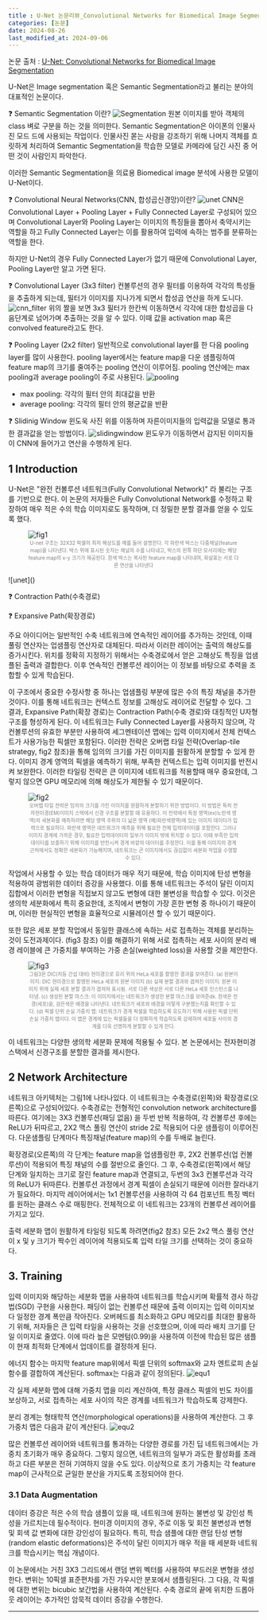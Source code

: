 ```yaml
---
title : U-Net 논문리뷰_Convolutional Networks for Biomedical Image Segmentation
categories: [논문] 
date: 2024-08-26
last_modified_at: 2024-09-06
---
```

논문 출처 : [U-Net: Convolutional Networks for Biomedical Image Segmentation](https://arxiv.org/pdf/1505.04597)

U-Net은 Image segmentation 혹은 Semantic Segmentation라고 불리는 분야의 대표적인 논문이다. 

❓ Semantic Segmentation 이란?
![Segmentation](https://github.com/yyeongha/yyeongha.github.io/blob/main/assets/img/favicons/2024-08-26-unet/Segmentation.png?raw=true)
원본 이미지를 받아 객체의 class 벼로 구분을 하는 것을 의미한다. Semantic Segmentation은 아이폰의 인물사진 모드 드에 사용되는 작업이다. 인물사진 몯는 사람을 강조하기 위해 나머지 객체를 흐릿하게 처리하여 Semantic Segmentation을 학습한 모델로 카메라에 담긴 사진 중 어떤 것이 사람인지 파악한다.

이러한 Semantic Segmentation을 의료용 Biomedical image 분석에 사용한 모델이 U-Net이다.

❓ Convolutional Neural Networks(CNN, 합성곱신경망)이란?
![unet]()
CNN은 Convolutional Layer + Pooling Layer + Fully Connected Layer로 구성되어 있으며 Convolutional Layer와 Pooling Layer는 이미지의 특징들을 뽑아서 축약시키는 역할을 하고 Fully Connected Layer는 이를 활용하여 입력에 속하는 범주를 분류하는 역할을 한다.

하지만 U-Net의 경우 Fully Connected Layer가 없기 때문에 Convolutional Layer, Pooling Layer만 알고 가면 된다.

❓ Convolutional Layer (3x3 filter)
컨볼루션의 경우 필터를 이용하여 각각의 특성들을 추출하게 되는데, 필터가 이미지를 지나가게 되면서 합성곱 연산을 하게 도니다. 
![cnn_filter]()
위의 짤을 보면 3x3 필터가 한칸씩 이동하면서 각각에 대한 합성곱을 다음단계로 넘어가며 추출하는 것을 알 수 있다. 이때 값을 activation map 혹은 convolved feature라고도 한다. 

❓ Pooling Layer (2x2 filter)
일반적으로 convolutional layer를 한 다음 pooling layer를 많이 사용한다. pooling layer에서는 feature map을 다운 샘플링하여 feature map의 크기를 줄여주는 pooling 연산이 이루어짐. 
pooling 연산에는 max pooling과 average pooling이 주로 사용된다. 
![pooling]()
* max pooling: 각각의 필터 안의 최대값을 반환
* average pooling: 각각의 필터 안의 평균값을 반환

❓ Slidinig Window
윈도욱 사진 위를 이동하며 자른이미지들의 입력값을 모델로 통과한 결과값을 얻는 방법이다.
![slidingwindow]()
윈도우가 이동하면서 감지된 이미지들이 CNN에 들어가고 연산을 수행하게 된다.


## 1 Introduction
U-Net은 "완전 컨볼루션 네트워크(Fully Convolutional Network)" 라 불리는 구조를 기반으로 한다. 이 논문의 저자들은 Fully Convolutional Network를 수정하고 확장하여 매우 적은 수의 학습 이미지로도 동작하며, 더 정밀한 분할 결과를 얻을 수 있도록 했다.

<figure>
    <img src="https://github.com/yyeongha/yyeongha.github.io/blob/main/assets/img/favicons/2024-08-26-unet/fig1.png?raw=true" alt="fig1">
    <figcaption style="color:gray; font-size: 10px; text-align: center;">U-net 구조는 32X32 픽셀의 최저 해상도를 예를 들어 설명한다. 각 파란색 박스는 다중채널(feature map)을 나타낸다. 박스 위에 표시된 숫자는 채널의 수를 나타내고, 박스의 왼쪽 하단 모서리에는 해당 feature map의 x-y 크기가 제공된다. 흰색 박스는 복사된 feature map을 나타내며, 화살표는 서로 다른 연산을 나타낸다</figcaption>
</figure>
![unet]()

❓ Contraction Path(수축경로)


❓ Expansive Path(확장경로)


주요 아이디어는 일반적인 수축 네트워크에 연속적인 레이어를 추가하는 것인데, 이때 풀링 연산자는 업샘플링 연산자로 대체된다. 따라서 이러한 레이어는 출력의 해상도를 증가시킨다. 
위치를 정확히 지정하기 위해서는 수축경로에서 얻은 고해상도 특징을 업샘플된 출력과 결합한다. 이후 연속적인 컨볼루션 레이어는 이 정보를 바탕으로 추력을 조합할 수 있게 학습된다.

이 구조에서 중요한 수정사항 중 하나는 업샘플링 부분에 많은 수의 특징 채널을 추가한 것이다.
이를 통해 네트워크는 컨텍스트 정보를 고해상도 레이어로 전달할 수 있다. 그 결과, Expansive Path(확장 경로)는 Contraction Path(수축 경로)와 대칭적인 U자형 구조를 형성하게 된다.
이 네트워크는 Fully Connected Layer를 사용하지 않으며, 각 컨볼루션의 유효한 부분만 사용하여 세그멘테이션 맵에는 입력 이미지에서 전체 컨텍스트가 사용가능한 픽셀만 포함된다.
이러한 전략은 오버랩 타일 전략(Overlap-tile strategy, fig2 참조)을 통해 임의의 크기를 가진 이미지를 원활하게 분할할 수 있게 한다. 이미지 경계 영역의 픽셀을 예측하기 위해, 부족한 컨텍스트는 입력 이미지를 반전시켜 보완한다. 이러한 타일링 전략은 큰 이미지에 네트워크를 적용할때 매우 중요한데, 그렇지 않으면 GPU 메모리에 의해 해상도가 제한될 수 있기 때문이다.

<figure>
    <img src="https://github.com/yyeongha/yyeongha.github.io/blob/main/assets/img/favicons/2024-08-26-unet/fig2.png?raw=true" alt="fig2">
    <figcaption style="color:gray; font-size: 10px; text-align: center;">오버랩 타일 전략은 임의의 크기를 가진 이미지를 원활하게 분할하기 위한 방법이다. 이 방법은 특히 전자현미경(EM)이미지 스택에서 신경 구조를 분할할 때 유용하다. 이 전략에서 특정 영역(ex)노란색 영역)의 세분화를 예측하려면 해당 영역 주위의 더 넓은 영역 (예)파란색영역)에 있는 이미지 데이터가 입력으로 필요하다.
    파란색 영역은 네트워크가 예측을 위해 필요한 전체 입력데이터를 포함한다. 그러나 이미지 경계에 가까운 경우, 필요한 입력데이터의 일부가 이미지 밖에 위치할 수 있다. 이때 부족한 입력 데이터를 보충하기 위해 이미지를 반전시켜 경계 바깥의 데이터를 추정한다. 이를 통해 이미지의 경계 근처에서도 정확한 세분화가 가능해지며, 네트워크는 큰 이미지에서도 끊김없이 세분화 작업을 수행할 수 있다.</figcaption>
</figure>

작업에서 사용할 수 있는 학습 데이터가 매우 적기 때문에, 학습 이미지에 탄성 변형을 적용하여 광범위한 데이터 증강을 사용했다. 이를 통해 네트워크는 주석이 달린 이미지 집합에서 이러한 변형을 직접보지 않고도 변형에 대한 불변성을 학습할 수 있다.
이것은 생의학 세분화에서 특히 중요한데, 조직에서 변형이 가장 흔한 변형 중 하나이기 때문이며, 이러한 현실적인 변형을 효율적으로 시뮬레이션 할 수 있기 때문이다.

또한 많은 세포 분할 작업에서 동일한 클래스에 속하는 서로 접촉하는 객체를 분리하는 것이 도전과제이다. (fig3 참조) 이를 해결하기 위해 서로 접촉하는 세포 사이의 분리 배경 레이블에 큰 가중치를 부여하는 가중 손실(weighted loss)을 사용할 것을 제안한다.

<figure>
    <img src="https://github.com/yyeongha/yyeongha.github.io/blob/main/assets/img/favicons/2024-08-26-unet/fig3.png?raw=true" alt="fig3">
    <figcaption style="color:gray; font-size: 10px; text-align: center;">그림3은 DIC(차등 간섭 대비) 현미경으로 유리 위의 HeLa 세포를 촬영한 결과를 보여준다. 
    (a) 원본이미지: DIC 현미경으로 촬영된 HeLa 세포의 원본 이미지
    (b) 실제 분할 결과와 겹쳐진 이미지: 원본 이미지 위에 실제 세포 분할 결과가 겹쳐져 표시됨. 서로 다른 색상은 서로 다른 HeLa 세포 인스턴스를 나타냄.
    (c) 생성된 분할 마스크: 이 이미지에서는 네트워크가 생성한 분할 마스크를 보여준dk. 흰색은 전경(세포)을, 검은색은 배경을 나타낸다. 네트워크가 세포와 배경을 어떻게 구분했는지를 확인할 수 있다.
    (d) 픽셀 단위 손실 가중치 맵: 네트워크가 경계 픽셀을 학습하도록 유도하기 위해 사용된 픽셀 단위 손실 가중치 맵이다. 이 맵은 경계에 있는 픽셀들을 더 정확하게 학습하도록 강제하여 세포들 사이의 경계를 더욱 선명하게 분할할 수 있게 한다. </figcaption>
</figure>

이 네트워크는 다양한 생의학 세분화 문제에 적용될 수 있다. 본 논문에서는 전자현미경 스택에서 신경구조를 분할한 결과를 제시한다. 


## 2 Network Architecture
네트워크 아키텍처는 그림1에 나타나있다. 이 네트워크는 수축경로(왼쪽)와 확장경로(오른쪽)으로 구성되어있다.
수축경로는 전형적인 convolution network architecture를 따른다. 여기에는 3X3 컨볼루션(패딩 없음) 을 두번 반복 적용하여, 각 컨볼루션 후에는 ReLU가 뒤따르고, 2X2 맥스 풀링 연산이 stride 2로 적용되어 다운 샘플링이 이루어진다.
다운샘플링 단계마다 특징채널(feature map)의 수를 두배로 늘린다.

확장경로(오른쪽)의 각 단계는 feature map을 업샘플링한 후, 2X2 컨볼루션(업 컨볼루션)이 적용되어 특징 채널의 수를 절반으로 줄인다. 
그 후, 수축경로(왼쪽)에서 해당 단계와 일치하는 크기로 잘린 feature map과 연결되고, 두번의 3x3 컨볼루션과 각각의 ReLU가 뒤따른다. 
컨볼루션 과정에서 경계 픽셀이 손실되기 때문에 이러한 잘라내기가 필요하다. 
마지막 레이어에서는 1x1 컨볼루션을 사용하여 각 64 컴포넌트 특징 벡터를 원하는 클래스 수로 매핑한다. 전체적으로 이 네트워크는 23개의 컨볼루션 레이어를 가지고 있다.

출력 세분화 맵이 원활하게 타일링 되도록 하려면(fig2 참조) 모든 2x2 맥스 풀링 연산이 x 및 y 크기가 짝수인 레이어에 적용되도록 입력 타일 크기를 선택하는 것이 중요하다.


## 3.  Training
입력 이미지와 해당하는 세분화 맵을 사용하여 네트워크를 학습시키며 확률적 경사 하강법(SGD) 구현을 사용한다. 패딩이 없는 컨볼루션 때문에 출력 이미지는 입력 이미지보다 일정한 경계 폭만큼 작아진다. 
오버헤드를 최소화하고 GPU 메모리를 최대한 활용하기 위해, 저자들은 큰 입력 타일을 사용하는 것을 선호했으며, 이에 따라 배치 크기를 단일 이미지로 줄였다. 이에 따라 높은 모멘텀(0.99)을 사용하여 이전에 학습된 많은 샘플이 현재 최적화 단계에서 업데이트를 결정하게 된다.

에너지 함수는 마지막 feature map위에서 픽셀 단위의 softmax와 교차 엔트로피 손실 함수를 결합하여 계산된다. softmax는 다음과 같이 정의된다. 
![equ1](https://github.com/yyeongha/yyeongha.github.io/blob/main/assets/img/favicons/2024-08-26-unet/equ1.png?raw=true)

각 실제 세분화 맵에 대해 가중치 맵을 미리 계산하여, 특정 클래스 픽셀의 빈도 차이를 보상하고, 서로 접촉하는 세포 사이의 작은 경계를 네트워크가 학습하도록 강제한다.  

분리 경계는 형태학적 연산(morphological operations)을 사용하여 계산한다. 그 후 가중치 맵은 다음과 같이 계산된다. 
![equ2](https://github.com/yyeongha/yyeongha.github.io/blob/main/assets/img/favicons/2024-08-26-unet/equ2.png?raw=true)

많은 컨볼루션 레이어와 네트워크를 통과하는 다양한 경로를 가진 딥 네트워크에서는 가중치 초기화가 매우 중요하다. 그렇지 않으면, 네트워크의 일부가 과도한 활성화를 초래하고 다른 부분은 전혀 기여하지 않을 수도 있다. 
이상적으로 초기 가중치는 각 feature map이 근사적으로 균일한 분산을 가지도록 조정되어야 한다. 


### 3.1 Data Augmentation

데이터 증강은 적은 수의 학습 샘플이 있을 때, 네트워크에 원하는 불변성 및 강인성 특성을 가르치는데 필수적이다. 
현미경 이미지의 경우, 주로 이동 및 회전 불변성과 변형 및 회색 값 변화에 대한 강인성이 필요하다. 특히, 학습 샘플에 대한 랜덤 탄성 변형(random elastic deformations)은 주석이 달린 이미지가 매우 적을 때 세분화 네트워크를 학습시키는 핵심 개념이다.

이 논문에서는 거친 3X3 그리드에서 랜덤 변위 벡터를 사용하여 부드러운 변형을 생성한다. 변위는 10픽셀 표준편차를 가진 가우시안 분포에서 샘플링된다. 그 다음, 각 픽셀에 대한 변위는 bicubic 보간법을 사용하여 계산된다. 수축 경로의 끝에 위치한 드롭아웃 레이어는 추가적인 암묵적 데이터 증강을 수행한다.



---
